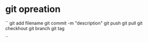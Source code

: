 # git opreation

``
git add filename
git commit -m "description"
git push 
git pull
git checkhout
git branch
git tag

``
